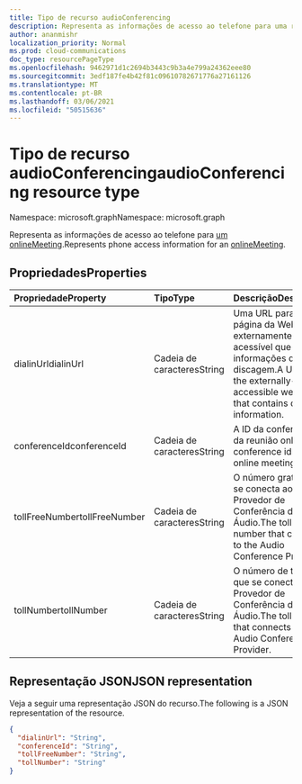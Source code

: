 ```yaml
---
title: Tipo de recurso audioConferencing
description: Representa as informações de acesso ao telefone para uma reunião online.
author: ananmishr
localization_priority: Normal
ms.prod: cloud-communications
doc_type: resourcePageType
ms.openlocfilehash: 9462971d1c2694b3443c9b3a4e799a24362eee80
ms.sourcegitcommit: 3edf187fe4b42f81c09610782671776a27161126
ms.translationtype: MT
ms.contentlocale: pt-BR
ms.lasthandoff: 03/06/2021
ms.locfileid: "50515636"
---
```

# <a name="audioconferencing-resource-type"></a><span data-ttu-id="94a92-103">Tipo de recurso audioConferencing</span><span class="sxs-lookup"><span data-stu-id="94a92-103">audioConferencing resource type</span></span>

<span data-ttu-id="94a92-104">Namespace: microsoft.graph</span><span class="sxs-lookup"><span data-stu-id="94a92-104">Namespace: microsoft.graph</span></span>

<span data-ttu-id="94a92-105">Representa as informações de acesso ao telefone para [um onlineMeeting](onlinemeeting.md).</span><span class="sxs-lookup"><span data-stu-id="94a92-105">Represents phone access information for an [onlineMeeting](onlinemeeting.md).</span></span>

## <a name="properties"></a><span data-ttu-id="94a92-106">Propriedades</span><span class="sxs-lookup"><span data-stu-id="94a92-106">Properties</span></span>

| <span data-ttu-id="94a92-107">Propriedade</span><span class="sxs-lookup"><span data-stu-id="94a92-107">Property</span></span>            | <span data-ttu-id="94a92-108">Tipo</span><span class="sxs-lookup"><span data-stu-id="94a92-108">Type</span></span>    | <span data-ttu-id="94a92-109">Descrição</span><span class="sxs-lookup"><span data-stu-id="94a92-109">Description</span></span>                                                                    |
|:--------------------|:--------|:-------------------------------------------------------------------------------|
| <span data-ttu-id="94a92-110">dialinUrl</span><span class="sxs-lookup"><span data-stu-id="94a92-110">dialinUrl</span></span>           | <span data-ttu-id="94a92-111">Cadeia de caracteres</span><span class="sxs-lookup"><span data-stu-id="94a92-111">String</span></span>  | <span data-ttu-id="94a92-112">Uma URL para a página da Web externamente acessível que contém informações de discagem.</span><span class="sxs-lookup"><span data-stu-id="94a92-112">A URL to the externally-accessible web page that contains dial-in information.</span></span> |
| <span data-ttu-id="94a92-113">conferenceId</span><span class="sxs-lookup"><span data-stu-id="94a92-113">conferenceId</span></span>        | <span data-ttu-id="94a92-114">Cadeia de caracteres</span><span class="sxs-lookup"><span data-stu-id="94a92-114">String</span></span>  | <span data-ttu-id="94a92-115">A ID da conferência da reunião online.</span><span class="sxs-lookup"><span data-stu-id="94a92-115">The conference id of the online meeting.</span></span>      |
| <span data-ttu-id="94a92-116">tollFreeNumber</span><span class="sxs-lookup"><span data-stu-id="94a92-116">tollFreeNumber</span></span>      | <span data-ttu-id="94a92-117">Cadeia de caracteres</span><span class="sxs-lookup"><span data-stu-id="94a92-117">String</span></span>  | <span data-ttu-id="94a92-118">O número gratuito que se conecta ao Provedor de Conferência de Áudio.</span><span class="sxs-lookup"><span data-stu-id="94a92-118">The toll-free number that connects to the Audio Conference Provider.</span></span>              |
| <span data-ttu-id="94a92-119">tollNumber</span><span class="sxs-lookup"><span data-stu-id="94a92-119">tollNumber</span></span>          | <span data-ttu-id="94a92-120">Cadeia de caracteres</span><span class="sxs-lookup"><span data-stu-id="94a92-120">String</span></span>  | <span data-ttu-id="94a92-121">O número de telefone que se conecta ao Provedor de Conferência de Áudio.</span><span class="sxs-lookup"><span data-stu-id="94a92-121">The toll number that connects to the Audio Conference Provider.</span></span>                   |

## <a name="json-representation"></a><span data-ttu-id="94a92-122">Representação JSON</span><span class="sxs-lookup"><span data-stu-id="94a92-122">JSON representation</span></span>

<span data-ttu-id="94a92-123">Veja a seguir uma representação JSON do recurso.</span><span class="sxs-lookup"><span data-stu-id="94a92-123">The following is a JSON representation of the resource.</span></span>

<!-- {
  "blockType": "resource",
  "optionalProperties": [

  ],
  "@odata.type": "microsoft.graph.audioConferencing"
}-->
```json
{
  "dialinUrl": "String",
  "conferenceId": "String",
  "tollFreeNumber": "String",
  "tollNumber": "String"
}
```

<!-- uuid: 8fcb5dbc-d5aa-4681-8e31-b001d5168d79
2015-10-25 14:57:30 UTC -->
<!--
{
  "type": "#page.annotation",
  "description": "audioConferencing resource",
  "keywords": "",
  "section": "documentation",
  "tocPath": "",
  "suppressions": []
}
-->

